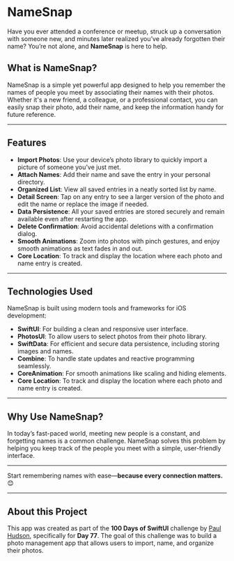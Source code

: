 # NameSnap

Have you ever attended a conference or meetup, struck up a conversation with someone new, and minutes later realized you’ve already forgotten their name? You’re not alone, and **NameSnap** is here to help.

## What is NameSnap?

NameSnap is a simple yet powerful app designed to help you remember the names of people you meet by associating their names with their photos. Whether it's a new friend, a colleague, or a professional contact, you can easily snap their photo, add their name, and keep the information handy for future reference.

---

## Features

- **Import Photos**: Use your device’s photo library to quickly import a picture of someone you’ve just met.
- **Attach Names**: Add their name and save the entry in your personal directory.
- **Organized List**: View all saved entries in a neatly sorted list by name.
- **Detail Screen**: Tap on any entry to see a larger version of the photo and edit the name or replace the image if needed.
- **Data Persistence**: All your saved entries are stored securely and remain available even after restarting the app.
- **Delete Confirmation**: Avoid accidental deletions with a confirmation dialog.
- **Smooth Animations**: Zoom into photos with pinch gestures, and enjoy smooth animations as text fades in and out.
- **Core Location**: To track and display the location where each photo and name entry is created.

---

## Technologies Used

NameSnap is built using modern tools and frameworks for iOS development:

- **SwiftUI**: For building a clean and responsive user interface.
- **PhotosUI**: To allow users to select photos from their photo library.
- **SwiftData**: For efficient and secure data persistence, including storing images and names.
- **Combine**: To handle state updates and reactive programming seamlessly.
- **CoreAnimation**: For smooth animations like scaling and hiding elements.
- **Core Location**: To track and display the location where each photo and name entry is created.

---

## Why Use NameSnap?

In today’s fast-paced world, meeting new people is a constant, and forgetting names is a common challenge. NameSnap solves this problem by helping you keep track of the people you meet with a simple, user-friendly interface.

---

Start remembering names with ease—**because every connection matters.** 😊


---

## About this Project

This app was created as part of the **100 Days of SwiftUI** challenge by [Paul Hudson](https://www.hackingwithswift.com/100/swiftui), specifically for **Day 77**. The goal of this challenge was to build a photo management app that allows users to import, name, and organize their photos.

